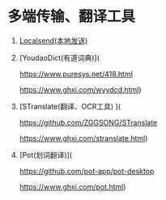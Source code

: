 # 多端传输、翻译工具

1. [Localsend(本地发送)](https://localsend.org/zh-CN/download)

2. [YoudaoDict(有道词典)](

   https://www.puresys.net/418.html

   https://www.ghxi.com/wyydcd.html)

3. [STranslate(翻译、OCR工具) ](

   https://github.com/ZGGSONG/STranslate

   https://www.ghxi.com/stranslate.html)

4. [Pot(划词翻译)](

   https://github.com/pot-app/pot-desktop

   https://www.ghxi.com/pot.html)